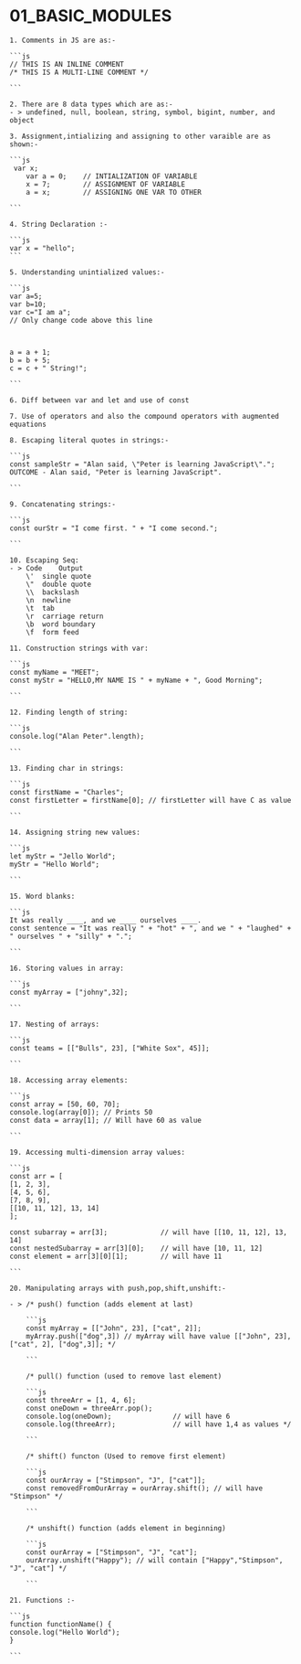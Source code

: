 # 01_BASIC_MODULES

    1. Comments in JS are as:-

    ```js
    // THIS IS AN INLINE COMMENT
    /* THIS IS A MULTI-LINE COMMENT */

    ```

    2. There are 8 data types which are as:-
    - > undefined, null, boolean, string, symbol, bigint, number, and object

    3. Assignment,intializing and assigning to other varaible are as shown:-

    ```js
     var x;
        var a = 0;    // INTIALIZATION OF VARIABLE
        x = 7;        // ASSIGNMENT OF VARIABLE
        a = x;        // ASSIGNING ONE VAR TO OTHER

    ```

    4. String Declaration :-

    ```js
    var x = "hello";
    ```

    5. Understanding unintialized values:-

    ```js
    var a=5;
    var b=10;
    var c="I am a";
    // Only change code above this line
        
    

    a = a + 1;
    b = b + 5;
    c = c + " String!";
    
    ```
    
    6. Diff between var and let and use of const

    7. Use of operators and also the compound operators with augmented equations

    8. Escaping literal quotes in strings:-

    ```js
    const sampleStr = "Alan said, \"Peter is learning JavaScript\".";
    OUTCOME - Alan said, "Peter is learning JavaScript".
    
    ```
    
    9. Concatenating strings:-

    ```js
    const ourStr = "I come first. " + "I come second.";

    ```

    10. Escaping Seq:
    - > Code	Output
        \'	single quote
        \"	double quote
        \\	backslash
        \n	newline
        \t	tab
        \r	carriage return
        \b	word boundary
        \f  form feed

    11. Construction strings with var:

    ```js
    const myName = "MEET";
    const myStr = "HELLO,MY NAME IS " + myName + ", Good Morning";

    ```

    12. Finding length of string:

    ```js
    console.log("Alan Peter".length);

    ```
    
    13. Finding char in strings:

    ```js
    const firstName = "Charles";
    const firstLetter = firstName[0]; // firstLetter will have C as value

    ```

    14. Assigning string new values:

    ```js
    let myStr = "Jello World";
    myStr = "Hello World";

    ```

    15. Word blanks:

    ```js
    It was really ____, and we ____ ourselves ____. 
    const sentence = "It was really " + "hot" + ", and we " + "laughed" + " ourselves " + "silly" + ".";

    ```

    16. Storing values in array:

    ```js
    const myArray = ["johny",32];

    ```

    17. Nesting of arrays:

    ```js
    const teams = [["Bulls", 23], ["White Sox", 45]];

    ```

    18. Accessing array elements:

    ```js
    const array = [50, 60, 70];
    console.log(array[0]); // Prints 50
    const data = array[1]; // Will have 60 as value

    ```

    19. Accessing multi-dimension array values:

    ```js
    const arr = [
    [1, 2, 3],
    [4, 5, 6],
    [7, 8, 9],
    [[10, 11, 12], 13, 14]
    ];

    const subarray = arr[3];             // will have [[10, 11, 12], 13, 14]
    const nestedSubarray = arr[3][0];    // will have [10, 11, 12]
    const element = arr[3][0][1];        // will have 11

    ```

    20. Manipulating arrays with push,pop,shift,unshift:-

    - > /* push() function (adds element at last)

        ```js
        const myArray = [["John", 23], ["cat", 2]];
        myArray.push(["dog",3]) // myArray will have value [["John", 23], ["cat", 2], ["dog",3]]; */

        ```

        /* pull() function (used to remove last element)

        ```js
        const threeArr = [1, 4, 6];
        const oneDown = threeArr.pop();
        console.log(oneDown);               // will have 6
        console.log(threeArr);              // will have 1,4 as values */

        ```

        /* shift() functon (Used to remove first element)

        ```js
        const ourArray = ["Stimpson", "J", ["cat"]];
        const removedFromOurArray = ourArray.shift(); // will have "Stimpson" */

        ```

        /* unshift() function (adds element in beginning)

        ```js
        const ourArray = ["Stimpson", "J", "cat"];
        ourArray.unshift("Happy"); // will contain ["Happy","Stimpson", "J", "cat"] */

        ```

    21. Functions :-

    ```js
    function functionName() {
    console.log("Hello World");
    }

    ```

    

